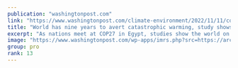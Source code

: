 ```yaml
---
publication: "washingtonpost.com"
link: "https://www.washingtonpost.com/climate-environment/2022/11/11/cop27-egypt-carbon-budget-gas-projects/"
title: "World has nine years to avert catastrophic warming, study shows"
excerpt: "As nations meet at COP27 in Egypt, studies show the world on track exhaust its carbon budget in nine years -- and new gas projects could accelerate that trend."
image: "https://www.washingtonpost.com/wp-apps/imrs.php?src=https://arc-anglerfish-washpost-prod-washpost.s3.amazonaws.com/public/KCCZ5GPM7U5YY5DHUSREF63MPM.jpg&w=1440"
group: pro
rank: 13
---
```

